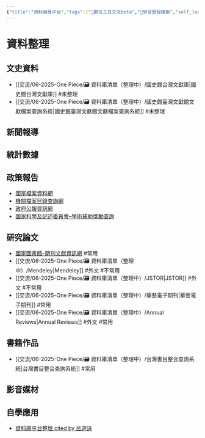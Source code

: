 ```yaml
---
{"title":"資料搜尋平台","tags":["📝數位工具交流beta","🎯學習歷程檔案","self_learing"],"dg-publish":true,"mindmap-plugin":"basic","permalink":"/交流/06-2025-One Piece/資料搜尋平台/","dgPassFrontmatter":true,"created":"2025-05-27T00:05:10.000+08:00","updated":"2025-05-29T12:34:20.877+08:00"}
---
```


# 資料整理

## 文史資料
 - [[交流/06-2025-One Piece/🗃️ 資料庫清單（整理中）/國史館台灣文獻庫\|國史館台灣文獻庫]] #未整理
 - [[交流/06-2025-One Piece/🗃️ 資料庫清單（整理中）/國史館臺灣文獻館文獻檔案查詢系統\|國史館臺灣文獻館文獻檔案查詢系統]] #未整理


## 新聞報導

## 統計數據

## 政策報告
- [國家檔案資料網](https://aa.archives.gov.tw/home/publish?cnid=109777)
- [機關檔案目錄查詢網](https://near.archives.gov.tw/home)
- [政府公報資訊網](https://gaz.ncl.edu.tw/index.jsp)
- [國家科學及記述委員會–學術補助獎勵查詢](https://wsts.nstc.gov.tw/STSWeb/Award/AwardMultiQuery.aspx) 

## 研究論文

- [國家圖書館–期刊文獻資訊網](https://tpl.ncl.edu.tw/NclService/JournalContent?q%5B0%5D.i=%E8%BE%B2%E6%9D%91%E5%86%8D%E7%94%9F&q%5B0%5D.f=*&q%5B1%5D.o=0&q%5B1%5D.i=&q%5B1%5D.f=*&lang=&pys=&pms=&pye=&pme=) #常用
- [[交流/06-2025-One Piece/🗃️ 資料庫清單（整理中）/Mendeley\|Mendeley]] #外文 #不常用
- [[交流/06-2025-One Piece/🗃️ 資料庫清單（整理中）/JSTOR\|JSTOR]]  #外文 #不常用
- [[交流/06-2025-One Piece/🗃️ 資料庫清單（整理中）/華藝電子期刊\|華藝電子期刊]] #常用 
- [[交流/06-2025-One Piece/🗃️ 資料庫清單（整理中）/Annual Reviews\|Annual Reviews]] #外文 #常用
## 書籍作品

- [[交流/06-2025-One Piece/🗃️ 資料庫清單（整理中）/台灣書目整合查詢系統\|台灣書目整合查詢系統]] #常用

## 影音媒材

## 自學應用


 - [資料庫平台整理 cited by 呂道詠](https://www.notion.so/112cba3fd06144febf4aa09f32e51f56)
